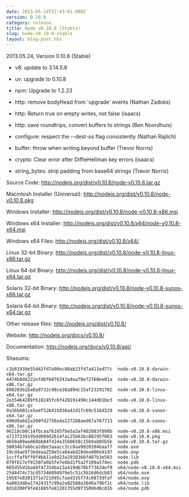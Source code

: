 ```yaml
---
date: 2013-05-24T22:43:01.000Z
version: 0.10.8
category: release
title: Node v0.10.8 (Stable)
slug: node-v0-10-8-stable
layout: blog-post.hbs
---
```


2013.05.24, Version 0.10.8 (Stable)

* v8: update to 3.14.5.9

* uv: upgrade to 0.10.8

* npm: Upgrade to 1.2.23

* http: remove bodyHead from 'upgrade' events (Nathan Zadoks)

* http: Return true on empty writes, not false (isaacs)

* http: save roundtrips, convert buffers to strings (Ben Noordhuis)

* configure: respect the --dest-os flag consistently (Nathan Rajlich)

* buffer: throw when writing beyond buffer (Trevor Norris)

* crypto: Clear error after DiffieHellman key errors (isaacs)

* string_bytes: strip padding from base64 strings (Trevor Norris)


Source Code: http://nodejs.org/dist/v0.10.8/node-v0.10.8.tar.gz

Macintosh Installer (Universal): http://nodejs.org/dist/v0.10.8/node-v0.10.8.pkg

Windows Installer: http://nodejs.org/dist/v0.10.8/node-v0.10.8-x86.msi

Windows x64 Installer: http://nodejs.org/dist/v0.10.8/x64/node-v0.10.8-x64.msi

Windows x64 Files: http://nodejs.org/dist/v0.10.8/x64/

Linux 32-bit Binary: http://nodejs.org/dist/v0.10.8/node-v0.10.8-linux-x86.tar.gz

Linux 64-bit Binary: http://nodejs.org/dist/v0.10.8/node-v0.10.8-linux-x64.tar.gz

Solaris 32-bit Binary: http://nodejs.org/dist/v0.10.8/node-v0.10.8-sunos-x86.tar.gz

Solaris 64-bit Binary: http://nodejs.org/dist/v0.10.8/node-v0.10.8-sunos-x64.tar.gz

Other release files: http://nodejs.org/dist/v0.10.8/

Website: http://nodejs.org/docs/v0.10.8/

Documentation: http://nodejs.org/docs/v0.10.8/api/

Shasums:

```
c1b81939e55d42fd7a90ec88ab23fd7a411ed77c  node-v0.10.8-darwin-x64.tar.gz
4474b8d4222efd6f6076243a4aa78e72760ee01a  node-v0.10.8-darwin-x86.tar.gz
898283b1ba8a9732c98ce38a89dc15af23291702  node-v0.10.8-linux-x64.tar.gz
2e15464289f618245fc6f420191490c144d81be3  node-v0.10.8-linux-x86.tar.gz
9a36b001ce5eef52641b836a42d1fc69c516d329  node-v0.10.8-sunos-x64.tar.gz
490d9a6d2a300fd2750a4a227288aed67a767713  node-v0.10.8-sunos-x86.tar.gz
96218cb0c14fbcaa76165fbe5a3af402883f898b  node-v0.10.8-x86.msi
a713f339195dd009d2614fac25b61bc88295f063  node-v0.10.8.pkg
d650a09ae868bb04f424e3560658c15b9a885b5b  node-v0.10.8.tar.gz
38034b7a6bca2dbe3aaacc3cc8aa9920394baaf7  node.exe
19cd4ae9f3edeaa259e5ca84abd28dea400a91d7  node.exp
1ccffaf0ff0f4bb11e8d23a2938366fd87b3e583  node.lib
079f617ef81507a6b5fe7e8bd1f5a2f109a574ec  node.pdb
985d55d1ba49f47354ba13a419d678bf73634ef9  x64/node-v0.10.8-x64.msi
25d4d74c73cd57346094979e5c51c5b16d6dcb83  x64/node.exe
19587e8301371e721695c7aed335f74c6873dfaf  x64/node.exp
4a002dd8a1742431fc99a2a92580a3040a796f2c  x64/node.lib
8d18200f9fe81805fe81201355d9f3509bd0c81b  x64/node.pdb
```
